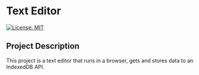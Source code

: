 # Text Editor
[![License: MIT](https://img.shields.io/badge/License-MIT-yellow.svg)](https://opensource.org/licenses/MIT)

## Project Description
This project is a text editor that runs in a browser, gets and stores data to an IndexedDB API. 